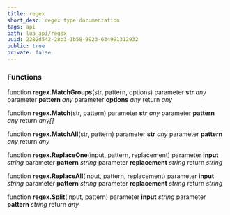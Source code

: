```yaml
---
title: regex
short_desc: regex type documentation
tags: api
path: lua_api/regex
uuid: 2282d542-28b3-1b58-9923-634991312932
public: true
private: false
---
```





### Functions

function **regex.MatchGroups**(str, pattern, options)
  parameter **str** *any*
  parameter **pattern** *any*
  parameter **options** *any*
  return *any*

function **regex.Match**(str, pattern)
  parameter **str** *any*
  parameter **pattern** *any*
  return *any[]*

function **regex.MatchAll**(str, pattern)
  parameter **str** *any*
  parameter **pattern** *any*
  return *any*

function **regex.ReplaceOne**(input, pattern, replacement)
  parameter **input** *string*
  parameter **pattern** *string*
  parameter **replacement** *string*
  return *string*

function **regex.ReplaceAll**(input, pattern, replacement)
  parameter **input** *string*
  parameter **pattern** *string*
  parameter **replacement** *string*
  return *string*

function **regex.Split**(input, pattern)
  parameter **input** *string*
  parameter **pattern** *string*
  return *any*
